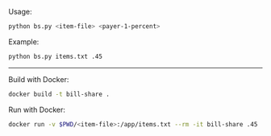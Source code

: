 
Usage:

```sh
python bs.py <item-file> <payer-1-percent>
```

Example:
```sh
python bs.py items.txt .45
```

---

Build with Docker:

```sh
docker build -t bill-share .
```

Run with Docker:

```sh
docker run -v $PWD/<item-file>:/app/items.txt --rm -it bill-share .45
```
